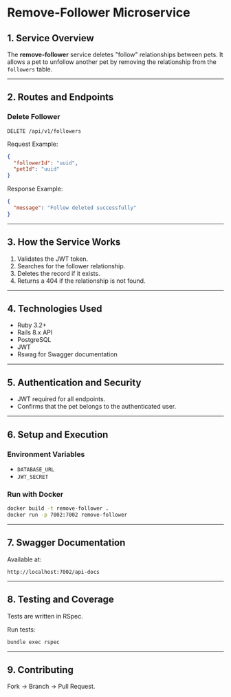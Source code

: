 # Remove-Follower Microservice 

## 1. Service Overview

The **remove-follower** service deletes "follow" relationships between pets. It allows a pet to unfollow another pet by removing the relationship from the `followers` table.

---

## 2. Routes and Endpoints 

### Delete Follower

```http
DELETE /api/v1/followers
```

Request Example:

```json
{
  "followerId": "uuid",
  "petId": "uuid"
}
```

Response Example:

```json
{
  "message": "Follow deleted successfully"
}
```

---

## 3. How the Service Works

1. Validates the JWT token.
2. Searches for the follower relationship.
3. Deletes the record if it exists.
4. Returns a 404 if the relationship is not found.

---

## 4. Technologies Used

- Ruby 3.2+
- Rails 8.x API
- PostgreSQL
- JWT
- Rswag for Swagger documentation

---

## 5. Authentication and Security

- JWT required for all endpoints.
- Confirms that the pet belongs to the authenticated user.

---

## 6. Setup and Execution

### Environment Variables

- `DATABASE_URL`
- `JWT_SECRET`

### Run with Docker

```bash
docker build -t remove-follower .
docker run -p 7002:7002 remove-follower
```

---

## 7. Swagger Documentation

Available at:

```
http://localhost:7002/api-docs
```

---

## 8. Testing and Coverage

Tests are written in RSpec.

Run tests:

```bash
bundle exec rspec
```

---

## 9. Contributing

Fork → Branch → Pull Request.

